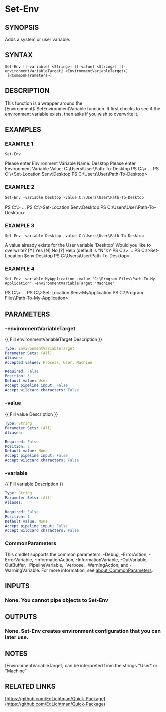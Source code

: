 ﻿---
external help file: QuickModuleCLI-help.xml
Module Name: QuickModuleCLI
online version: https://github.com/EdLichtman/Quick-Package
schema: 2.0.0
---

# Set-Env

## SYNOPSIS
Adds a system or user variable.

## SYNTAX

```
Set-Env [[-variable] <String>] [[-value] <String>] [[-environmentVariableTarget] <EnvironmentVariableTarget>]
 [<CommonParameters>]
```

## DESCRIPTION
This function is a wrapper around the \[Environment\]::SetEnvironmentVariable function.
It first checks to see if the environment 
variable exists, then asks if you wish to overwrite it.

## EXAMPLES

### EXAMPLE 1
```
Set-Env
```

Please enter Environment Variable Name: Desktop
Please enter Environment Variable Value: C:\Users\User\Path-To-Desktop
PS C:\\\>
...
PS C:\\\>Set-Location $env:Desktop
PS C:\Users\User\Path-To-Desktop\>

### EXAMPLE 2
```
Set-Env -variable Desktop -value C:\Users\User\Path-To-Desktop
```

PS C:\\\>
...
PS C:\\\>Set-Location $env:Desktop
PS C:\Users\User\Path-To-Desktop\>

### EXAMPLE 3
```
Set-Env -variable Desktop -value C:\Users\User\Path-To-Desktop
```

A value already exists for the User variable 'Desktop'
Would you like to overwrite?
\[Y\] Yes  \[N\] No  \[?\] Help (default is "N"):Y
PS C:\\\>
...
PS C:\\\>Set-Location $env:Desktop
PS C:\Users\User\Path-To-Desktop\>

### EXAMPLE 4
```
Set-Env -variable MyApplication -value "C:\Program Files\Path-To-My-Application" -environmentVariableTarget "Machine"
```

PS C:\\\>
...
PS C:\\\>Set-Location $env:MyApplication
PS C:\Program Files\Path-To-My-Application\>

## PARAMETERS

### -environmentVariableTarget
{{ Fill environmentVariableTarget Description }}

```yaml
Type: EnvironmentVariableTarget
Parameter Sets: (All)
Aliases:
Accepted values: Process, User, Machine

Required: False
Position: 3
Default value: User
Accept pipeline input: False
Accept wildcard characters: False
```

### -value
{{ Fill value Description }}

```yaml
Type: String
Parameter Sets: (All)
Aliases:

Required: False
Position: 2
Default value: None
Accept pipeline input: False
Accept wildcard characters: False
```

### -variable
{{ Fill variable Description }}

```yaml
Type: String
Parameter Sets: (All)
Aliases:

Required: False
Position: 1
Default value: None
Accept pipeline input: False
Accept wildcard characters: False
```

### CommonParameters
This cmdlet supports the common parameters: -Debug, -ErrorAction, -ErrorVariable, -InformationAction, -InformationVariable, -OutVariable, -OutBuffer, -PipelineVariable, -Verbose, -WarningAction, and -WarningVariable. For more information, see [about_CommonParameters](http://go.microsoft.com/fwlink/?LinkID=113216).

## INPUTS

### None. You cannot pipe objects to Set-Env
## OUTPUTS

### None. Set-Env creates environment configuration that you can later use.
## NOTES
\[EnvironmentVariableTarget\] can be interpreted from the strings "User" or "Machine"

## RELATED LINKS

[https://github.com/EdLichtman/Quick-Package](https://github.com/EdLichtman/Quick-Package)

